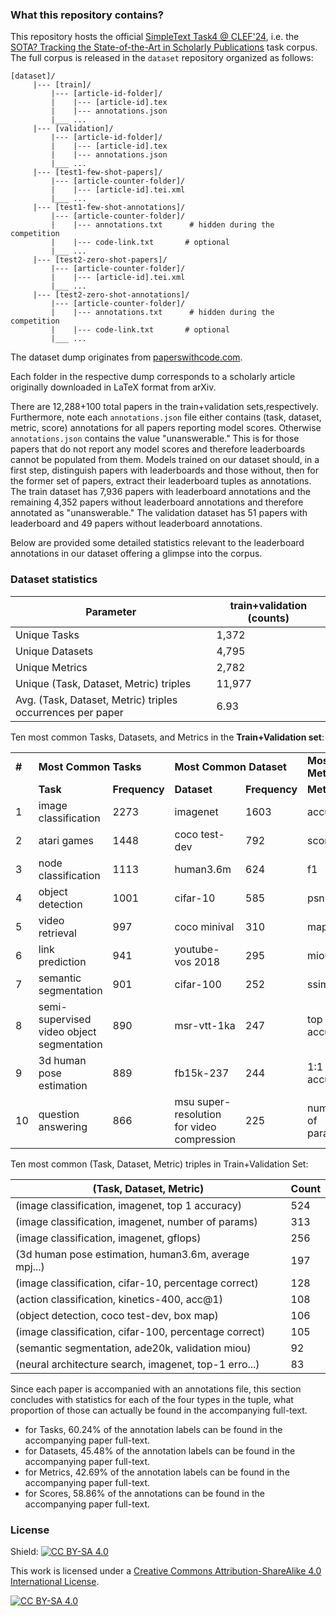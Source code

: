 <!--## SOTA? Tracking the State-of-the-Art Empirical Artificial Intelligence Research

The central activity around empirical AI research includes automated tasks defined via a task dataset for which machine learning models are developed whose performance can be evaluated by a standard set of evaluation metrics. Pushing the state-of-the-art boundaries in empirical AI research means optimizing the models developed for the tasks in terms of speed, accuracy, or storage. As such researchers in this domain often seem to ask the central question “What’s the state-of-the-art result for task XYZ right now?” 


Instead of seeking out the answer buried in the ranked list of documents via a search query made on traditional search engines, researchers instead look for the answer on community-curated leaderboards such as https://paperswithcode.com/ or https://orkg.org/benchmarks. These leaderboards are websites specifically designed to showcase the performance of all introduced machine learning models on a machine learning task dataset. As such researchers seeking to find out the best model performance on a task dataset can easily obtain this information on these websites via their performance trendline overviews showcasing various model performances over a task dataset over time.


In this Shared Task, we hope to go beyond the community curation of leaderboards and instead  realize the vision of obtaining the most efficient machine learning model capable of automatically detecting leaderboards. The efficiency of the submitted machine learning models as a solution to the shared task will be tested based on speed, model parameters, and leaderboard detection F1 measure.-->


### What this repository contains?
 
This repository hosts the official [SimpleText Task4 @ CLEF'24](https://simpletext-project.com/2024/en/), i.e. the [SOTA? Tracking the State-of-the-Art in Scholarly Publications](https://sites.google.com/view/simpletext-sota/) task corpus. The full corpus is released in the `dataset` repository organized as follows:

```
[dataset]/	
     |--- [train]/
	     |--- [article-id-folder]/
		 |    |--- [article-id].tex
		 |    |--- annotations.json	
	     |___ ...
     |--- [validation]/
	     |--- [article-id-folder]/
		 |    |--- [article-id].tex
		 |    |--- annotations.json	
	     |___ ...		 
     |--- [test1-few-shot-papers]/	
	     |--- [article-counter-folder]/
		 |    |--- [article-id].tei.xml
	     |___ ...
     |--- [test1-few-shot-annotations]/	
	     |--- [article-counter-folder]/
		 |    |--- annotations.txt		# hidden during the competition
		 |    |--- code-link.txt	   # optional	
	     |___ ...		 
     |--- [test2-zero-shot-papers]/				
	     |--- [article-counter-folder]/
		 |    |--- [article-id].tei.xml
	     |___ ...
     |--- [test2-zero-shot-annotations]/	
	     |--- [article-counter-folder]/
		 |    |--- annotations.txt		# hidden during the competition
		 |    |--- code-link.txt	   # optional	
	     |___ ...			 
```

The dataset dump originates from [paperswithcode.com](https://paperswithcode.com/).

Each folder in the respective dump corresponds to a scholarly article
originally downloaded in LaTeX format from arXiv.

There are 12,288+100 total papers in the train+validation sets,respectively. Furthermore, note each `annotations.json` file either contains (task, dataset, metric, score) annotations for all papers reporting model scores. Otherwise `annotations.json` contains the value "unanswerable." This is for those papers that do not report any model scores and therefore leaderboards cannot be populated from them. Models trained on our dataset should, in a first step, distinguish papers with leaderboards and those without, then for the former set of papers, extract their leaderboard tuples as annotations. The train dataset has 7,936 papers with leaderboard annotations and the remaining 4,352 papers without leaderboard annotations and therefore annotated as "unanswerable." The validation dataset has 51 papers with leaderboard and 49 papers without leaderboard annotations.

Below are provided some detailed statistics relevant to the leaderboard annotations in our dataset offering a glimpse into the corpus. 

### Dataset statistics

| Parameter | train+validation (counts) |
| --- | --- |
| Unique Tasks | 1,372 |
| Unique Datasets | 4,795 |
| Unique Metrics | 2,782 |
| Unique (Task, Dataset, Metric) triples | 11,977 |
| Avg. (Task, Dataset, Metric) triples occurrences per paper | 6.93 |

Ten most common Tasks, Datasets, and Metrics in the **Train+Validation set**:
<table>
  <tr>
    <td> <b>#</b> </td>
    <td colspan="2"><b>Most Common Tasks</b></td>
    <td colspan="2"><b>Most Common Dataset</b></td>
    <td colspan="2"><b>Most Common Metric</b></td>
  </tr>
  <tr>
    <td>  </td>
    <td><b>Task</b></td>
    <td><b>Frequency</b></td>
    <td><b>Dataset</b></td>
    <td><b>Frequency</b></td>
    <td><b>Metric</b></td>
    <td><b>Frequency</b></td>
  </tr>
  <tr>
		<td>1</td>
		<td>image classification</td>
		<td>2273</td>
		<td>imagenet</td>
		<td>1603</td>
		<td>accuracy</td>
		<td>4383</td>
	</tr>
	<tr>
		<td>2</td>
		<td>atari games</td>
		<td>1448</td>
		<td>coco test-dev</td>
		<td>792</td>
		<td>score</td>
		<td>1515</td>
	</tr>
	<tr>
		<td>3</td>
		<td>node classification</td>
		<td>1113</td>
		<td>human3.6m</td>
		<td>624</td>
		<td>f1</td>
		<td>1384</td>
	</tr>
	<tr>
		<td>4</td>
		<td>object detection</td>
		<td>1001</td>
		<td>cifar-10</td>
		<td>585</td>
		<td>psnr</td>
		<td>1144</td>
	</tr>
	<tr>
		<td>5</td>
		<td>video retrieval</td>
		<td>997</td>
		<td>coco minival</td>
		<td>310</td>
		<td>map</td>
		<td>1068</td>
	</tr>
	<tr>
		<td>6</td>
		<td>link prediction</td>
		<td>941</td>
		<td>youtube-vos 2018</td>
		<td>295</td>
		<td>miou</td>
		<td>862</td>
	</tr>
	<tr>
		<td>7</td>
		<td>semantic segmentation</td>
		<td>901</td>
		<td>cifar-100</td>
		<td>252</td>
		<td>ssim</td>
		<td>799</td>
	</tr>
	<tr>
		<td>8</td>
		<td>semi-supervised video object segmentation</td>
		<td>890</td>
		<td>msr-vtt-1ka</td>
		<td>247</td>
		<td>top 1 accuracy</td>
		<td>789</td>
	</tr>
	<tr>
		<td>9</td>
		<td>3d human pose estimation</td>
		<td>889</td>
		<td>fb15k-237</td>
		<td>244</td>
		<td>1:1 accuracy</td>
		<td>787</td>
	</tr>
	<tr>
		<td>10</td>
		<td>question answering</td>
		<td>866</td>
		<td>msu super-resolution for video compression</td>
		<td>225</td>
		<td>number of params</td>
		<td>759</td>
	</tr>
</table>

Ten most common (Task, Dataset, Metric) triples in Train+Validation Set:

| (Task, Dataset, Metric) | Count |
| --- | --- |
| (image classification, imagenet, top 1 accuracy) | 524 |
| (image classification, imagenet, number of params) | 313 |
| (image classification, imagenet, gflops) | 256 |
| (3d human pose estimation, human3.6m, average mpj...) | 197 |
| (image classification, cifar-10, percentage correct) | 128 |
| (action classification, kinetics-400, acc@1) | 108 |
| (object detection, coco test-dev, box map) | 106 |
| (image classification, cifar-100, percentage correct) | 105 |
| (semantic segmentation, ade20k, validation miou) | 92 |
| (neural architecture search, imagenet, top-1 erro...) | 83 |

Since each paper is accompanied with an annotations file, this section concludes with statistics for each of the four types in the tuple, what proportion of those can actually be found in the accompanying full-text.

- for Tasks, 60.24% of the annotation labels can be found in the accompanying paper full-text.
- for Datasets, 45.48% of the annotation labels can be found in the accompanying paper full-text.
- for Metrics, 42.69% of the annotation labels can be found in the accompanying paper full-text.
- for Scores, 58.86% of the annotations can be found in the accompanying paper full-text.

<!--
### Rough Timeline:

September 5, 2023 - first version training dataset public release and test dataset private release
-->

### License

Shield: [![CC BY-SA 4.0][cc-by-sa-shield]][cc-by-sa]

This work is licensed under a
[Creative Commons Attribution-ShareAlike 4.0 International License][cc-by-sa].

[![CC BY-SA 4.0][cc-by-sa-image]][cc-by-sa]

[cc-by-sa]: http://creativecommons.org/licenses/by-sa/4.0/
[cc-by-sa-image]: https://licensebuttons.net/l/by-sa/4.0/88x31.png
[cc-by-sa-shield]: https://img.shields.io/badge/License-CC%20BY--SA%204.0-lightgrey.svg
